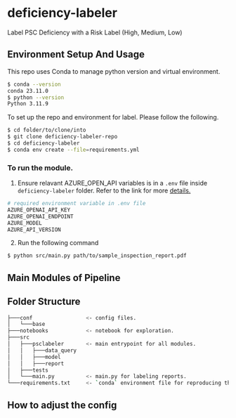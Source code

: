# deficiency-labeler
Label PSC Deficiency with a Risk Label (High, Medium, Low)


## Environment Setup And Usage

This repo uses Conda to manage python version and virtual environment.
```bash
$ conda --version
conda 23.11.0
$ python --version
Python 3.11.9
```

To set up the repo and environment for label. Please follow the following.

```bash
$ cd folder/to/clone/into
$ git clone deficiency-labeler-repo
$ cd deficiency-labeler
$ conda env create --file=requirements.yml
```

### To run the module.
1. Ensure relavant AZURE_OPEN_API variables is in a `.env` file inside `deficiency-labeler` folder. Refer to the link for more [details.](https://python.langchain.com/v0.2/docs/integrations/chat/azure_chat_openai/)
```python
# required environment variable in .env file
AZURE_OPENAI_API_KEY
AZURE_OPENAI_ENDPOINT
AZURE_MODEL
AZURE_API_VERSION
```
2. Run the following command

```bash
$ python src/main.py path/to/sample_inspection_report.pdf
```

## Main Modules of Pipeline

## Folder Structure

```bash
├───conf                 <- config files.
│   └───base
├───notebooks            <- notebook for exploration.
├───src
│   ├───psclabeler       <- main entrypoint for all modules.
│   │   ├───data_query
│   │   ├───model
│   │   ├───report
│   ├───tests
│   └───main.py          <- main.py for labeling reports.
└───requirements.txt     <- `conda` environment file for reproducing the project.
```

## How to adjust the config